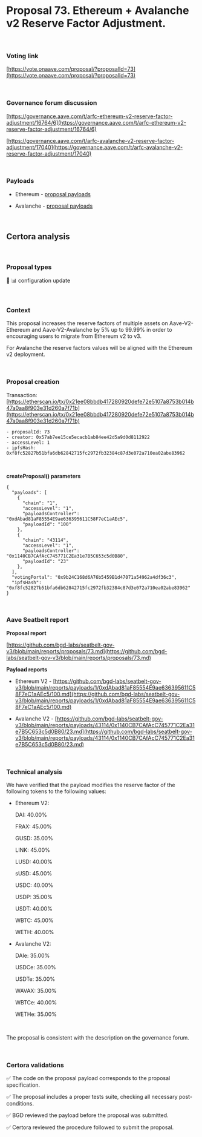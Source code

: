 # Proposal 73. Ethereum + Avalanche v2 Reserve Factor Adjustment.

<br>

### Voting link

[https://vote.onaave.com/proposal/?proposalId=73](https://vote.onaave.com/proposal/?proposalId=73)

<br>

### Governance forum discussion

[https://governance.aave.com/t/arfc-ethereum-v2-reserve-factor-adjustment/16764/6](https://governance.aave.com/t/arfc-ethereum-v2-reserve-factor-adjustment/16764/6)

[https://governance.aave.com/t/arfc-avalanche-v2-reserve-factor-adjustment/17040](https://governance.aave.com/t/arfc-avalanche-v2-reserve-factor-adjustment/17040)

<br>

### Payloads

* Ethereum - [proposal payloads](https://etherscan.io/address/0xce671a877660A96508ACC5566c829568Fd7e1114#code#F1#L1)

* Avalanche - [proposal payloads](https://snowscan.xyz/address/0x7Cc9EF92D76CbDdFfEBD53C75084D8FA29f695Ec#code#F1#L1)

<br>

## Certora analysis

<br>

### Proposal types

:wrench: :bar_chart: configuration update

<br>

### Context

This proposal increases the reserve factors of multiple assets on Aave-V2-Ethereum and Aave-V2-Avalanche by 5% up to 99.99% in order to encouraging users to migrate from Ethereum v2 to v3. 

For Avalanche the reserve factors values will be aligned with the Ethereum v2 deployment.

<br>

### Proposal creation

Transaction: [https://etherscan.io/tx/0x21ee08bbdb417280920defe72e5107a8753b014b47a0aa8f903e31d260a7f71b](https://etherscan.io/tx/0x21ee08bbdb417280920defe72e5107a8753b014b47a0aa8f903e31d260a7f71b)

```
- proposalId: 73
- creator: 0x57ab7ee15ce5ecacb1ab84ee42d5a9d0d8112922
- accessLevel: 1
- ipfsHash: 0xf8fc52827b51bfa6db62842715fc2972fb32384c87d3e072a710ea02abe83962
```

<br>

**createProposal() parameters**

```
{
  "payloads": [ 
    { 
      "chain": "1", 
      "accessLevel": "1", 
      "payloadsController": "0xdAbad81aF85554E9ae636395611C58F7eC1aAEc5", 
      "payloadId": "100" 
    }, 
    { 
      "chain": "43114", 
      "accessLevel": "1", 
      "payloadsController": "0x1140CB7CAfAcC745771C2Ea31e7B5C653c5d0B80", 
      "payloadId": "23" 
    }, 
  ], 
  "votingPortal": "0x9b24C168d6A76b5459B1d47071a54962a4df36c3", 
  "ipfsHash": "0xf8fc52827b51bfa6db62842715fc2972fb32384c87d3e072a710ea02abe83962" 
}
```

<br>

### Aave Seatbelt report

**Proposal report**

[https://github.com/bgd-labs/seatbelt-gov-v3/blob/main/reports/proposals/73.md](https://github.com/bgd-labs/seatbelt-gov-v3/blob/main/reports/proposals/73.md)

**Payload reports**

* Ethereum V2 - [https://github.com/bgd-labs/seatbelt-gov-v3/blob/main/reports/payloads/1/0xdAbad81aF85554E9ae636395611C58F7eC1aAEc5/100.md](https://github.com/bgd-labs/seatbelt-gov-v3/blob/main/reports/payloads/1/0xdAbad81aF85554E9ae636395611C58F7eC1aAEc5/100.md)

* Avalanche V2 - [https://github.com/bgd-labs/seatbelt-gov-v3/blob/main/reports/payloads/43114/0x1140CB7CAfAcC745771C2Ea31e7B5C653c5d0B80/23.md](https://github.com/bgd-labs/seatbelt-gov-v3/blob/main/reports/payloads/43114/0x1140CB7CAfAcC745771C2Ea31e7B5C653c5d0B80/23.md)

<br>

### Technical analysis

We have verified that the payload modifies the reserve factor of the following tokens to the following values:

- Ethereum V2:

    DAI: 40.00%

    FRAX: 45.00%

    GUSD: 35.00%

    LINK: 45.00%

    LUSD: 40.00%

    sUSD: 45.00%

    USDC: 40.00%

    USDP: 35.00%

    USDT: 40.00%

    WBTC: 45.00%

    WETH: 40.00%

- Avalanche V2:

    DAIe: 35.00%

    USDCe: 35.00%

    USDTe: 35.00%

    WAVAX: 35.00%

    WBTCe: 40.00%

    WETHe: 35.00%

<br>

The proposal is consistent with the description on the governance forum.

<br>

### Certora validations

:white_check_mark: The code on the proposal payload corresponds to the proposal specification.

:white_check_mark: The proposal includes a proper tests suite, checking all necessary post-conditions. 

:white_check_mark: BGD reviewed the payload before the proposal was submitted. 

:white_check_mark: Certora reviewed the procedure followed to submit the proposal.

